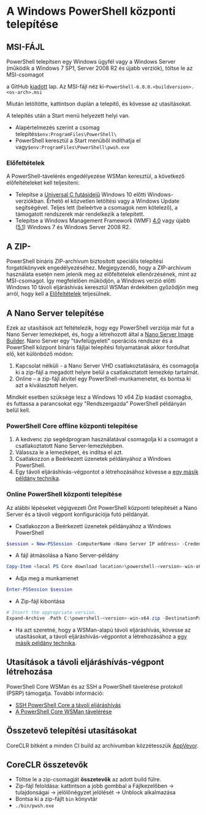 # <a name="installing-powershell-core-on-windows"></a>A Windows PowerShell központi telepítése

## <a name="msi"></a>MSI-FÁJL

PowerShell telepítsen egy Windows ügyfél vagy a Windows Server (működik a Windows 7 SP1, Server 2008 R2 és újabb verziók), töltse le az MSI-csomagot
<!-- TODO: either the Download Center or -->
a GitHub [kiadott][] lap.
Az MSI-fájl néz ki-`PowerShell-6.0.0.<buildversion>.<os-arch>.msi`

Miután letöltötte, kattintson duplán a telepítő, és kövesse az utasításokat.

A telepítés után a Start menü helyezett helyi van.

* Alapértelmezés szerint a csomag telepítés`$env:ProgramFiles\PowerShell\`
* PowerShell keresztül a Start menüből indíthatja el vagy`$env:ProgramFiles\PowerShell\pwsh.exe`

### <a name="prerequisites"></a>Előfeltételek

A PowerShell-távelérés engedélyezése WSMan keresztül, a következő előfeltételeket kell teljesíteni:

* Telepítse a [Universal C futásidejű](https://www.microsoft.com/download/details.aspx?id=50410) Windows 10 előtti Windows-verziókban.
  Érhető el közvetlen letöltési vagy a Windows Update segítségével.
  Teljes lett (beleértve a csomagok nem kötelező), a támogatott rendszerek már rendelkezik a telepített.
* Telepítse a Windows Management Framework (WMF) [4.0](https://www.microsoft.com/download/details.aspx?id=40855) vagy újabb ([5.1](https://www.microsoft.com/download/details.aspx?id=54616)) Windows 7 és Windows Server 2008 R2.

## <a name="zip"></a>A ZIP-

PowerShell bináris ZIP-archívum biztosított speciális telepítési forgatókönyvek engedélyezéséhez.
Megjegyzendő, hogy a ZIP-archívum használata esetén nem jelenik meg az előfeltételek ellenőrzésének, mint az MSI-csomagot.
Így megfelelően működjön, a Windows verzió előtti Windows 10 távoli eljáráshívás keresztül WSMan érdekében győződjön meg arról, hogy kell a [Előfeltételek](#prerequisites) teljesülnek.

## <a name="deploying-on-nano-server"></a>A Nano Server telepítése

Ezek az utasítások azt feltételezik, hogy egy PowerShell verziója már fut a Nano Server lemezképet, és, hogy a létrehozott által a [Nano Server Image Builder](https://technet.microsoft.com/windows-server-docs/get-started/deploy-nano-server).
Nano Server egy "távfelügyeleti" operációs rendszer és a PowerShell központ bináris fájljai telepítési folyamatának akkor fordulhat elő, két különböző módon:

1. Kapcsolat nélküli - a Nano Server VHD csatlakoztatására, és csomagolja ki a zip-fájl a megadott helyre belül a csatlakoztatott lemezkép tartalmát.
1. Online – a zip-fájl átvitel egy PowerShell-munkamenetet, és bontsa ki azt a kiválasztott helyen.

Mindkét esetben szüksége lesz a Windows 10 x64 Zip kiadást csomagba, és futtassa a parancsokat egy "Rendszergazda" PowerShell példányán belül kell.

### <a name="offline-deployment-of-powershell-core"></a>PowerShell Core offline központi telepítése

1. A kedvenc zip segédprogram használatával csomagolja ki a csomagot a csatlakoztatott Nano Server-lemezképben.
1. Válassza le a lemezképet, és indítsa el azt.
1. Csatlakozzon a Beérkezett üzenetek példányához a Windows PowerShell.
1. Egy távoli eljáráshívás-végpontot a létrehozásához kövesse a [egy másik példány technika](#executed-by-another-instance-of-powershell-on-behalf-of-the-instance-that-it-will-register).

### <a name="online-deployment-of-powershell-core"></a>Online PowerShell központi telepítése

Az alábbi lépéseket végigvezeti Önt PowerShell központi telepítését a Nano Server és a távoli végpont konfigurációja futó példányát.

* Csatlakozzon a Beérkezett üzenetek példányához a Windows PowerShell

```powershell
$session = New-PSSession -ComputerName <Nano Server IP address> -Credential <An Administrator account on the system>
```

* A fájl átmásolása a Nano Server-példány

```powershell
Copy-Item <local PS Core download location>\powershell-<version>-win-x64.zip c:\ -ToSession $session
```

* Adja meg a munkamenet

```powershell
Enter-PSSession $session
```

* A Zip-fájl kibontása

```powershell
# Insert the appropriate version.
Expand-Archive -Path C:\powershell-<version>-win-x64.zip -DestinationPath "C:\PowerShellCore_<version>"
```

* Ha azt szeretné, hogy a WSMan-alapú távoli eljáráshívás, kövesse az utasításokat, a távoli eljáráshívás-végpontot a létrehozásához a [egy másik példány technika](../core-powershell/WSMan-Remoting-in-PowerShell-Core.md#executed-by-another-instance-of-powershell-on-behalf-of-the-instance-that-it-will-register).

## <a name="instructions-to-create-a-remoting-endpoint"></a>Utasítások a távoli eljáráshívás-végpont létrehozása

PowerShell Core WSMan és az SSH a PowerShell távelérése protokoll (PSRP) támogatja. További információ:

* [SSH PowerShell Core a távoli eljáráshívás][ssh-remoting]
* [A PowerShell Core WSMan távelérése][wsman-remoting]

## <a name="artifact-installation-instructions"></a>Összetevő telepítési utasításokat

CoreCLR bitként a minden CI build az archívumban közzétesszük [AppVeyor][].

## <a name="coreclr-artifacts"></a>CoreCLR összetevők

* Töltse le a zip-csomagját **összetevők** az adott build fülre.
* Zip-fájl feloldása: kattintson a jobb gombbal a Fájlkezelőben -> tulajdonságai -> jelölőnégyzet jelölését -> Unblock alkalmazása
* Bontsa ki a zip-fájlt `bin` könyvtár
* `./bin/pwsh.exe`

<!-- [download-center]: TODO -->
[kiadott]: https://github.com/PowerShell/PowerShell/releases
[signing]: ../../tools/Sign-Package.ps1
[ssh-remoting]: ../core-powershell/SSH-Remoting-in-PowerShell-Core.md
[wsman-remoting]: ../core-powershell/WSMan-Remoting-in-PowerShell-Core.md
[AppVeyor]: https://ci.appveyor.com/project/PowerShell/powershell
